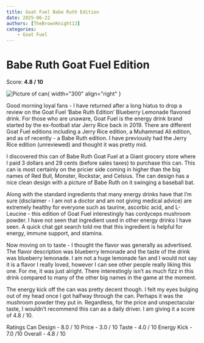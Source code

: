 ```yaml
---
title: Goat Fuel Babe Ruth Edition
date: 2025-06-22
authors: [TheBrownKnight13]
categories:
    - Goat Fuel
---
```


# Babe Ruth Goat Fuel Edition
Score: **4.8 / 10**

![Picture of can](images/goat_fuel_babe_ruth_edition.jpg){ width="300" align="right" }

Good morning loyal fans - I have returned after a long hiatus to drop a review on the Goat Fuel ‘Babe Ruth Edition’ Blueberry Lemonade flavored drink. For those who are unaware, Goat Fuel is the energy drink brand started by the ex-football star Jerry Rice back in 2019. There are different Goat Fuel editions including a Jerry Rice edition, a Muhammad Ali edition, and as of recently - a Babe Ruth edition. I have previously had the Jerry Rice edition (unreviewed) and thought it was pretty mid. 

I discovered this can of Babe Ruth Goat Fuel at a Giant grocery store where I paid 3 dollars and 29 cents (before sales taxes) to purchase this can. This can is most certainly on the pricier side coming in higher than the big names of Red Bull, Monster, Rockstar, and Celsius. The can design has a nice clean design with a picture of Babe Ruth on it swinging a baseball bat. 
	
 Along with the standard ingredients that many energy drinks have that I’m sure (disclaimer - I am not a doctor and am not giving medical advice) are extremely healthy for everyone such as taurine, ascorbic acid, and L-Leucine - this edition of Goat Fuel interestingly has cordyceps mushroom powder. I have not seen that ingredient used in other energy drinks I have seen. A quick chat gpt search told me that this ingredient is helpful for energy, immune support, and stamina.
	
 Now moving on to taste - I thought the flavor was generally as advertised. The flavor description was blueberry lemonade and the taste of the drink was blueberry lemonade. I am not a huge lemonade fan and I would not say it is a flavor I really loved, however I can see other people really liking this one. For me, it was just alright. There interestingly isn’t as much fizz in this drink compared to many of the other big names in the game at the moment. 
	
 The energy kick off the can was pretty decent though. I felt my eyes bulging out of my head once I got halfway through the can. Perhaps it was the mushroom powder they put in. Regardless, for the price and unspectacular taste, I wouldn’t recommend this can as a daily driver. I am giving it a score of 4.8 / 10.


Ratings
Can Design - 8.0  / 10
Price - 3.0  / 10
Taste -  4.0 / 10
Energy Kick  - 7.0 /10
Overall - 4.8 / 10
